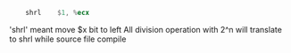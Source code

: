 ```asm
	shrl	$1, %ecx
```

'shrl' meant move $x bit to left
All division operation with 2^n will translate to shrl while source file compile

